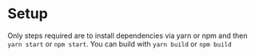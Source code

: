 # Setup

Only steps required are to install dependencies via yarn or npm and then `yarn start` or `npm start`. You can build with `yarn build` or `npm build`
